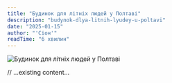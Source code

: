 ```yaml
---
title: "Будинок для літніх людей у Полтаві"
description: "budynok-dlya-litnih-lyudey-u-poltavi"
date: "2025-01-15"
author: "'Сіон'"
readTime: "6 хвилин"
---
```


![Будинок для літніх людей у Полтаві](/images/blog-poltava.jpeg)

// ...existing content...
